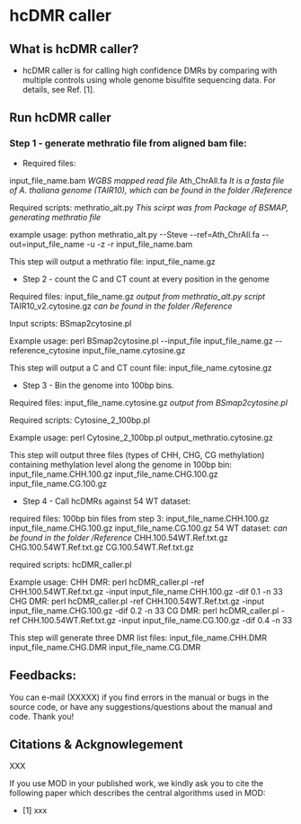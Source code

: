 # hcDMR caller

## What is hcDMR caller?

* hcDMR caller is for calling high confidence DMRs by comparing with multiple controls using whole genome bisulfite sequencing data. For details, see Ref. [1].

## Run hcDMR caller

### Step 1 - generate methratio file from aligned bam file:

* Required files:

input_file_name.bam *WGBS mapped read file*
Ath_ChrAll.fa *It is a fasta file of A. thaliana genome (TAIR10), which can be found in the folder /Reference*

Required scripts:
methratio_alt.py *This scirpt was from Package of BSMAP, generating methratio file*

example usage:
python methratio_alt.py --Steve --ref=Ath_ChrAll.fa --out=input_file_name -u -z -r input_file_name.bam

This step will output a methratio file: input_file_name.gz

* Step 2 - count the C and CT count at every position in the genome

Required files:
input_file_name.gz *output from methratio_alt.py script*
TAIR10_v2.cytosine.gz *can be found in the folder /Reference*

Input scripts:
BSmap2cytosine.pl

Example usage:
perl BSmap2cytosine.pl --input_file input_file_name.gz --reference_cytosine input_file_name.cytosine.gz

This step will output a C and CT count file: input_file_name.cytosine.gz

* Step 3 - Bin the genome into 100bp bins.

Required files:
input_file_name.cytosine.gz *output from BSmap2cytosine.pl*

Required scripts:
Cytosine_2_100bp.pl

Example usage:
perl Cytosine_2_100bp.pl output_methratio.cytosine.gz

This step will output three files (types of CHH, CHG, CG methylation) containing methylation level along the genome in 100bp bin:
input_file_name.CHH.100.gz
input_file_name.CHG.100.gz
input_file_name.CG.100.gz

* Step 4 - Call hcDMRs against 54 WT dataset:

required files:
100bp bin files from step 3:
input_file_name.CHH.100.gz
input_file_name.CHG.100.gz
input_file_name.CG.100.gz
54 WT dataset: *can be found in the folder /Reference*
CHH.100.54WT.Ref.txt.gz
CHG.100.54WT.Ref.txt.gz
CG.100.54WT.Ref.txt.gz

required scripts:
hcDMR_caller.pl

Example usage:
CHH DMR: 
perl hcDMR_caller.pl -ref CHH.100.54WT.Ref.txt.gz -input input_file_name.CHH.100.gz -dif 0.1 -n 33
CHG DMR:
perl hcDMR_caller.pl -ref CHH.100.54WT.Ref.txt.gz -input input_file_name.CHG.100.gz -dif 0.2 -n 33
CG DMR:
perl hcDMR_caller.pl -ref CHH.100.54WT.Ref.txt.gz -input input_file_name.CG.100.gz -dif 0.4 -n 33

This step will generate three DMR list files:
input_file_name.CHH.DMR
input_file_name.CHG.DMR
input_file_name.CG.DMR

## Feedbacks:

You can e-mail (XXXXX) if you find errors in the manual or bugs in the source code, or have any suggestions/questions about the manual and code. Thank you!

## Citations & Ackgnowlegement

XXX

If you use MOD in your published work, we kindly ask you to cite the following paper which describes the central algorithms used in MOD:
* [1] xxx


